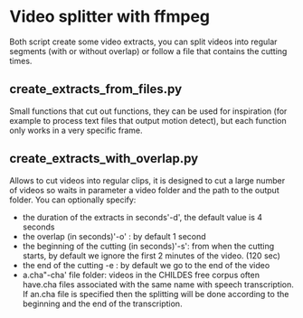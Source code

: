# Video splitter with ffmpeg
Both script create some video extracts, you can split videos into regular segments (with or without overlap) or follow a file that contains the cutting times.
## create_extracts_from_files.py
Small functions that cut out functions, they can be used for inspiration (for example to process text files that output motion detect), but each function only works in a very specific frame.
## create_extracts_with_overlap.py
Allows to cut videos into regular clips, it is designed to cut a large number of videos so waits in parameter a video folder and the path to the output folder. You can optionally specify:
- the duration of the extracts in seconds'-d', the default value is 4 seconds
- the overlap (in seconds)'-o' : by default 1 second
- the beginning of the cutting (in seconds)'-s': from when the cutting starts, by default we ignore the first 2 minutes of the video. (120 sec)
- the end of the cutting -e : by default we go to the end of the video
- a.cha"-cha'  file folder: videos in the CHILDES free corpus often have.cha files associated with the same name with speech transcription. If an.cha file is specified then the splitting will be done according to the beginning and the end of the transcription.

